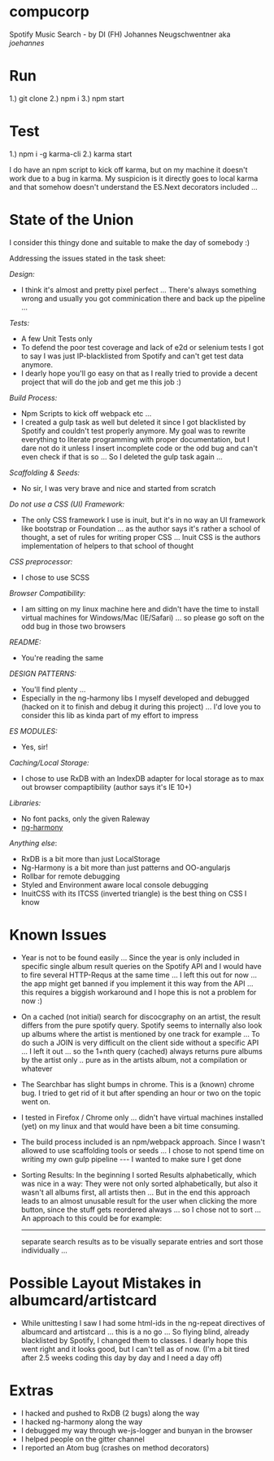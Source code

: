 # compucorp
Spotify Music Search - by DI (FH) Johannes Neugschwentner aka _joehannes_

# Run

1.) git clone
2.) npm i
3.) npm start

# Test

1.) npm i -g karma-cli
2.) karma start

I do have an npm script to kick off karma, but on my machine it doesn't work due to a bug in karma. My suspicion is it directly goes to local karma and that somehow doesn't understand the ES.Next decorators included ...

# State of the Union

I consider this thingy done and suitable to make the day of somebody :)

Addressing the issues stated in the task sheet:

_Design:_
* I think it's almost and pretty pixel perfect ... There's always something wrong and usually you got comminication there and back up the pipeline ...

_Tests:_
* A few Unit Tests only
* To defend the poor test coverage and lack of e2d or selenium tests I got to say I was just IP-blacklisted from Spotify and can't get test data anymore.
* I dearly hope you'll go easy on that as I really tried to provide a decent project that will do the job and get me this job :)

_Build Process:_
* Npm Scripts to kick off webpack etc ...
* I created a gulp task as well but deleted it since I got blacklisted by Spotify and couldn't test properly anymore. My goal was to rewrite everything to literate programming with proper documentation, but I dare not do it unless I insert incomplete code or the odd bug and can't even check if that is so ...
So I deleted the gulp task again ...

_Scaffolding & Seeds:_
* No sir, I was very brave and nice and started from scratch

_Do not use a CSS (UI) Framework:_
* The only CSS framework I use is inuit, but it's in no way an UI framework like bootstrap or Foundation ... as the author says it's rather a school of thought, a set of rules for writing proper CSS ... Inuit CSS is the authors implementation of helpers to that school of thought

_CSS preprocessor:_
* I chose to use SCSS

_Browser Compatibility:_
* I am sitting on my linux machine here and didn't have the time to install virtual machines for Windows/Mac (IE/Safari) ... so please go soft on the odd bug in those two browsers

_README:_
* You're reading the same

_DESIGN PATTERNS:_
* You'll find plenty ...
* Especially in the ng-harmony libs I myself developed and debugged (hacked on it to finish and debug it during this project) ... I'd love you to consider this lib as kinda part of my effort to impress

_ES MODULES:_
* Yes, sir!

_Caching/Local Storage:_
* I chose to use RxDB with an IndexDB adapter for local storage as to max out browser compaptibility (author says it's IE 10+)

_Libraries:_
* No font packs, only the given Raleway
* [ng-harmony](http://www.github.com/ng-harmony)

_Anything else_:
* RxDB is a bit more than just LocalStorage
* Ng-Harmony is a bit more than just patterns and OO-angularjs
* Rollbar for remote debugging
* Styled and Environment aware local console debugging
* InuitCSS with its ITCSS (inverted triangle) is the best thing on CSS I know

# Known Issues

* Year is not to be found easily ... Since the year is only included in specific single album result queries on the Spotify API and I would have to fire several HTTP-Requs at the same time ... I left this out for now ... the app might get banned if you implement it this way from the API ... this requires a biggish workaround and I hope this is not a problem for now :)

* On a cached (not initial) search for discocgraphy on an artist, the result differs from the pure spotify query. Spotify seems to internally also look up albums where the artist is mentioned by one track for example ... To do such a JOIN is very difficult on the client side without a specific API ... I left it out ... so the 1+nth query (cached) always returns pure albums by the artist only .. pure as in the artists album, not a compilation or whatever

* The Searchbar has slight bumps in chrome. This is a (known) chrome bug. I tried to get rid of it but after spending an hour or two on the topic went on.

* I tested in Firefox / Chrome only ... didn't have virtual machines installed (yet) on my linux and that would have been a bit time consuming.

* The build process included is an npm/webpack approach. Since I wasn't allowed to use scaffolding tools or seeds ... I chose to not spend time on writing my own gulp pipeline --- I wanted to make sure I get done

* Sorting Results: In the beginning I sorted Results alphabetically, which was nice in a way: They were not only sorted alphabetically, but also it wasn't all albums first, all artists then ... But in the end this approach leads to an almost unusable result for the user when clicking the more button, since the stuff gets reordered always ... so I chose not to sort ... An approach to this could be for example: <hr> separate search results as to be visually separate entries and sort those individually ...

# Possible Layout Mistakes in albumcard/artistcard

* While unittesting I saw I had some html-ids in the ng-repeat directives of albumcard and artistcard ... this is a no go ...
So flying blind, already blacklisted by Spotify, I changed them to classes.
I dearly hope this went right and it looks good, but I can't tell as of now. (I'm a bit tired after 2.5 weeks coding this day by day and I need a day off)

# Extras

* I hacked and pushed to RxDB (2 bugs) along the way
* I hacked ng-harmony along the way
* I debugged my way through we-js-logger and bunyan in the browser
* I helped people on the gitter channel
* I reported an Atom bug (crashes on method decorators)